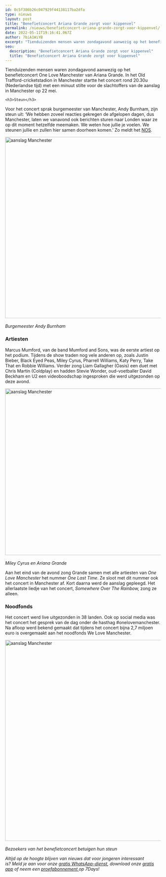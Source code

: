 ```yaml
---
id: 0c5f386b26c047929f44138117ba2dfa
type: nieuws
layout: post
title: "Benefietconcert Ariana Grande zorgt voor kippenvel"
permalink: /nieuws/benefietconcert-ariana-grande-zorgt-voor-kippenvel/
date: 2022-05-11T19:16:41.067Z
author: 7biA1WiYB
excerpt: "Tienduizenden mensen waren zondagavond aanwezig op het benefietconcert One Love Manchester van Ariana Grande. In het Old Trafford-cricketstadion in Manchester startte het concert rond 20.30u (Nederlandse tijd) met een minuut stilte voor de slachtoffers van de aanslag in Manchester op 22 mei.  "
seo:
  description: "Benefietconcert Ariana Grande zorgt voor kippenvel"
  title: "Benefietconcert Ariana Grande zorgt voor kippenvel"
---
```

Tienduizenden mensen waren zondagavond aanwezig op het benefietconcert One Love Manchester van Ariana Grande. In het Old Trafford-cricketstadion in Manchester startte het concert rond 20.30u (Nederlandse tijd) met een minuut stilte voor de slachtoffers van de aanslag in Manchester op 22 mei.  

    <h3>Steun</h3>
<p>Voor het concert sprak burgemeester van Manchester, Andy Burnham, zijn steun uit: ‘We hebben zoveel reacties gekregen de afgelopen dagen, dus Manchester, laten we vanavond ook berichten sturen naar Londen waar ze op dit moment hetzelfde meemaken. We weten hoe jullie je voelen. We steunen jullie en zullen hier samen doorheen komen.’ Zo meldt het <a href="http://nos.nl/artikel/2176622-veel-emoties-bij-benefietconcert-manchester.html">NOS</a>.</p>
<p><div class="media media-element-container media-default"><div id="file-417701" class="file file-image file-image-jpeg">

        
  
  <div class="content">
    <img alt="aanslag Manchester" title="Foto: ANP" height="2213" width="3400" style="width: 900px; height: 586px;" class="media-element file-default" data-delta="1" src="https://7dagen.netlify.app/sites/default/files/ANP-51745224.jpg">  </div>

  
</div>
</div><br><em>Burgemeester Andy Burnham</em>
<h3>Artiesten</h3>
<p>Marcus Mumford, van de band Mumford and Sons, was de eerste artiest op het podium. Tijdens de show traden nog vele anderen op, zoals Justin Bieber, Black Eyed Peas, Miley Cyrus, Pharrell Williams, Katy Perry, Take That en Robbie Williams. Verder zong Liam Gallagher (Oasis) een duet met Chris Martin (Coldplay) en hadden Stevie Wonder, oud-voetballer David Beckham en U2 een videoboodschap ingesproken die werd uitgezonden op deze avond.</p>
<p><div class="media media-element-container media-default"><div id="file-417700" class="file file-image file-image-jpeg">

        
  
  <div class="content">
    <img alt="aanslag Manchester" title="Foto: ANP" height="2095" width="3500" style="width: 900px; height: 539px;" class="media-element file-default" data-delta="1" src="https://7dagen.netlify.app/sites/default/files/ANP-51746612.jpg">  </div>

  
</div>
</div><br><em>Miley Cyrus en Ariana Grande</em>
<p>Aan het eind van de avond zong Grande samen met alle artiesten van <em>One Love Manchester</em> het nummer <em>One Last Time</em>. Ze sloot met dit nummer ook het concert in Manchester af. Kort daarna werd de aanslag gepleegd. Het allerlaatste liedje van het concert, <em>Somewhere Over The Rainbow,</em> zong ze alleen.</p>
<h3>Noodfonds</h3>
<p>Het concert werd live uitgezonden in 38 landen. Ook op social media was het concert het gesprek van de dag onder de hasthag #onelovemanchester. Na afloop werd bekend gemaakt dat tijdens het concert bijna 2,7 miljoen euro is overgemaakt aan het noodfonds We Love Manchester.</p>
<p><div class="media media-element-container media-default"><div id="file-417702" class="file file-image file-image-jpeg">

        
  
  <div class="content">
    <img alt="aanslag Manchester" title="Foto: ANP" height="2761" width="3824" style="width: 900px; height: 650px;" class="media-element file-default" data-delta="1" src="https://7dagen.netlify.app/sites/default/files/ANP-51744685.jpg">  </div>

  
</div>
</div><br><em>Bezoekers van het benefietconcert betuigen hun steun</em>
<p><em>Altijd op de hoogte blijven van nieuws dat voor jongeren interessant is? Meld je aan voor onze </em><a href="https://7dagen.netlify.app/whatsapp"><em>gratis WhatsApp-dienst</em></a><em>, download onze </em><a href="https://7dagen.netlify.app/app"><em>gratis app</em></a><em> of neem een </em><a href="https://abonneren.sevendays.nl/abonneren/abonnementen/ae/artikel"><em>proefabonnement </em></a><em>op 7Days!</em></p>  
